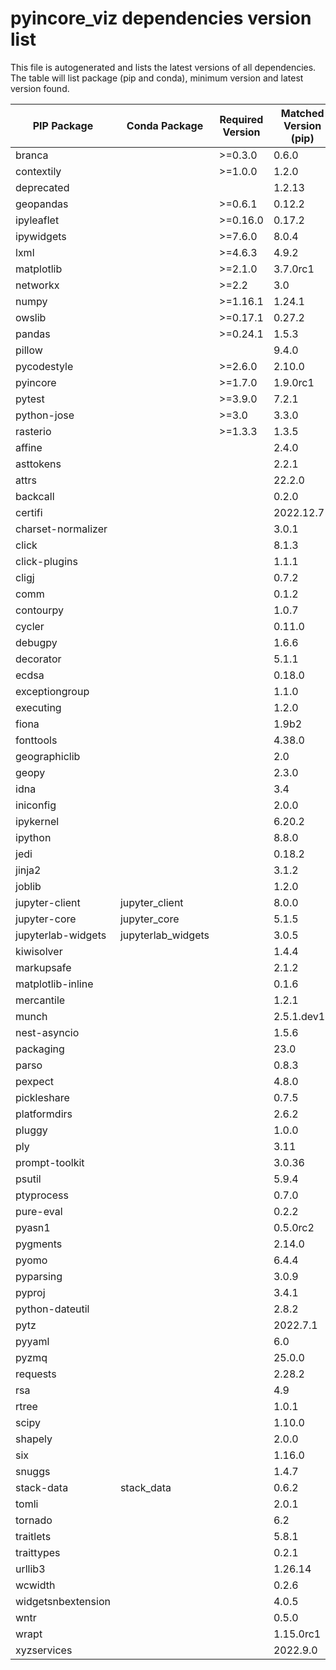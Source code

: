# pyincore_viz dependencies version list

This file is autogenerated and lists the latest versions of all dependencies. The table will list package (pip and conda), minimum version and latest version found.

| PIP Package | Conda Package | Required Version | Matched Version (pip) |
|-------------|---------------|------------------|-----------------------|
| branca | | \>=0.3.0| 0.6.0 |
| contextily | | \>=1.0.0| 1.2.0 |
| deprecated | | | 1.2.13 |
| geopandas | | \>=0.6.1| 0.12.2 |
| ipyleaflet | | \>=0.16.0| 0.17.2 |
| ipywidgets | | \>=7.6.0| 8.0.4 |
| lxml | | \>=4.6.3| 4.9.2 |
| matplotlib | | \>=2.1.0| 3.7.0rc1 |
| networkx | | \>=2.2| 3.0 |
| numpy | | \>=1.16.1| 1.24.1 |
| owslib | | \>=0.17.1| 0.27.2 |
| pandas | | \>=0.24.1| 1.5.3 |
| pillow | | | 9.4.0 |
| pycodestyle | | \>=2.6.0| 2.10.0 |
| pyincore | | \>=1.7.0| 1.9.0rc1 |
| pytest | | \>=3.9.0| 7.2.1 |
| python-jose | | \>=3.0| 3.3.0 |
| rasterio | | \>=1.3.3| 1.3.5 |
| affine | | | 2.4.0 |
| asttokens | | | 2.2.1 |
| attrs | | | 22.2.0 |
| backcall | | | 0.2.0 |
| certifi | | | 2022.12.7 |
| charset-normalizer | | | 3.0.1 |
| click | | | 8.1.3 |
| click-plugins | | | 1.1.1 |
| cligj | | | 0.7.2 |
| comm | | | 0.1.2 |
| contourpy | | | 1.0.7 |
| cycler | | | 0.11.0 |
| debugpy | | | 1.6.6 |
| decorator | | | 5.1.1 |
| ecdsa | | | 0.18.0 |
| exceptiongroup | | | 1.1.0 |
| executing | | | 1.2.0 |
| fiona | | | 1.9b2 |
| fonttools | | | 4.38.0 |
| geographiclib | | | 2.0 |
| geopy | | | 2.3.0 |
| idna | | | 3.4 |
| iniconfig | | | 2.0.0 |
| ipykernel | | | 6.20.2 |
| ipython | | | 8.8.0 |
| jedi | | | 0.18.2 |
| jinja2 | | | 3.1.2 |
| joblib | | | 1.2.0 |
| jupyter-client | jupyter_client | | 8.0.0 |
| jupyter-core | jupyter_core | | 5.1.5 |
| jupyterlab-widgets | jupyterlab_widgets | | 3.0.5 |
| kiwisolver | | | 1.4.4 |
| markupsafe | | | 2.1.2 |
| matplotlib-inline | | | 0.1.6 |
| mercantile | | | 1.2.1 |
| munch | | | 2.5.1.dev12 |
| nest-asyncio | | | 1.5.6 |
| packaging | | | 23.0 |
| parso | | | 0.8.3 |
| pexpect | | | 4.8.0 |
| pickleshare | | | 0.7.5 |
| platformdirs | | | 2.6.2 |
| pluggy | | | 1.0.0 |
| ply | | | 3.11 |
| prompt-toolkit | | | 3.0.36 |
| psutil | | | 5.9.4 |
| ptyprocess | | | 0.7.0 |
| pure-eval | | | 0.2.2 |
| pyasn1 | | | 0.5.0rc2 |
| pygments | | | 2.14.0 |
| pyomo | | | 6.4.4 |
| pyparsing | | | 3.0.9 |
| pyproj | | | 3.4.1 |
| python-dateutil | | | 2.8.2 |
| pytz | | | 2022.7.1 |
| pyyaml | | | 6.0 |
| pyzmq | | | 25.0.0 |
| requests | | | 2.28.2 |
| rsa | | | 4.9 |
| rtree | | | 1.0.1 |
| scipy | | | 1.10.0 |
| shapely | | | 2.0.0 |
| six | | | 1.16.0 |
| snuggs | | | 1.4.7 |
| stack-data | stack_data | | 0.6.2 |
| tomli | | | 2.0.1 |
| tornado | | | 6.2 |
| traitlets | | | 5.8.1 |
| traittypes | | | 0.2.1 |
| urllib3 | | | 1.26.14 |
| wcwidth | | | 0.2.6 |
| widgetsnbextension | | | 4.0.5 |
| wntr | | | 0.5.0 |
| wrapt | | | 1.15.0rc1 |
| xyzservices | | | 2022.9.0 |
